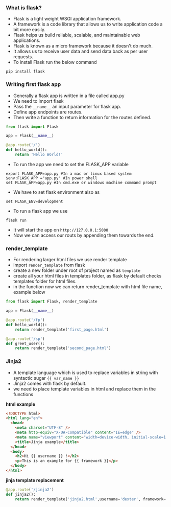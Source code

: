 ### What is flask?

- Flask is a light weight WSGI application framework.
- A framework is a code library that allows us to write application code a bit more easily.
- Flask helps us build reliable, scalable, and maintainable web applications.
- Flask is known as a micro framework because it doesn't do much.
- It allows us to receive user data and send data back as per user requests.
- To install Flask run the below command

```
pip install flask
```

### Writing first flask app

- Generally a flask app is written in a file called app.py
- We need to import flask
- Pass the `__name__` an input parameter for flask app.
- Define app endpoints are routes.
- Then write a function to return information for the routes defined.

```python
from flask import Flask

app = Flask(__name__)

@app.route('/')
def hello_world():
    return 'Hello World!'
```

- To run the app we need to set the FLASK_APP variable

```
export FLASK_APP=app.py #In a mac or linux based system
$env:FLASK_APP ="app.py" #In power shell
set FLASK_APP=app.py #In cmd.exe or windows machine command prompt
```

- We have to set flask environment also as

```
set FLASK_ENV=development
```

- To run a flask app we use

```
flask run
```

- It will start the app on `http://127.0.0.1:5000`
- Now we can access our routs by appending them towards the end.

### render_template

- For rendering larger html files we use render template
- import `render_template` from flask
- create a new folder under root of project named as `template`
- create all your html files in templates folder, as flask by default checks templates folder for html files.
- in the function now we can return render_template with html file name, example below

```python
from flask import Flask, render_template

app = Flask(__name__)

@app.route('/fp')
def hello_world():
    return render_template('first_page.html')

@app.route('/sp')
def greet_user():
    return render_template('second_page.html')

```

### Jinja2

- A template language which is used to replace variables in string with syntactic sugar `{{ var_name }}`
- Jinja2 comes with flask by default.
- we need to place template variables in html and replace them in the functions

**html example**

```html
<!DOCTYPE html>
<html lang="en">
  <head>
    <meta charset="UTF-8" />
    <meta http-equiv="X-UA-Compatible" content="IE=edge" />
    <meta name="viewport" content="width=device-width, initial-scale=1.0" />
    <title>Jinja example</title>
  </head>
  <body>
    <h2>Hi {{ username }} !</h2>
    <p>This is an example for {{ framework }}</p>
  </body>
</html>
```

**jinja template replacement**

```python
@app.route('/jinja2')
def jinja2():
    return render_template('jinja2.html',username='dexter', framework='flask')
```
